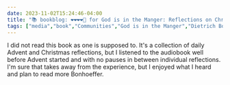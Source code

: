 ```yaml
---
date: 2023-11-02T15:24:46-04:00
title: "📚 bookblog: ❤️❤️❤️❤️🖤 for God is in the Manger: Reflections on Christmas and Advent, by Dietrich Bonhoeffer"
tags: ["media","book","Communities","God is in the Manger","Dietrich Bonhoeffer","Christian calendar","Advent","Christmas"]
---
```


I did not read this book as one is supposed to. It's a collection of daily Advent and Christmas reflections, but I listened to the audiobook well before Advent started and with no pauses in between individual reflections. I'm sure that takes away from the experience, but I enjoyed what I heard and plan to read more Bonhoeffer.